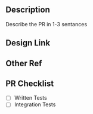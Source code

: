 ## Description
Describe the PR in 1-3 sentances

## Design Link

## Other Ref

## PR Checklist
- [ ] Written Tests
- [ ] Integration Tests 